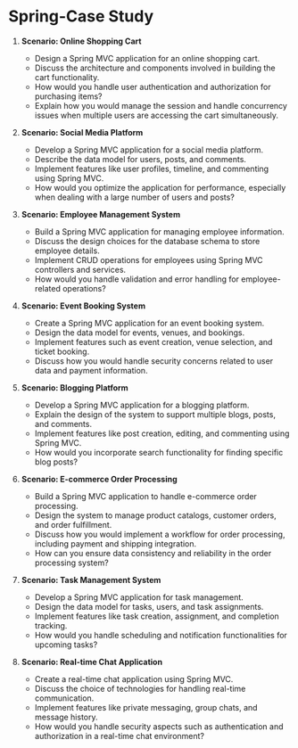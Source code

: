 # Spring-Case Study

1. **Scenario: Online Shopping Cart**
   - Design a Spring MVC application for an online shopping cart.
   - Discuss the architecture and components involved in building the cart functionality.
   - How would you handle user authentication and authorization for purchasing items?
   - Explain how you would manage the session and handle concurrency issues when multiple users are accessing the cart simultaneously.

2. **Scenario: Social Media Platform**
   - Develop a Spring MVC application for a social media platform.
   - Describe the data model for users, posts, and comments.
   - Implement features like user profiles, timeline, and commenting using Spring MVC.
   - How would you optimize the application for performance, especially when dealing with a large number of users and posts?

3. **Scenario: Employee Management System**
   - Build a Spring MVC application for managing employee information.
   - Discuss the design choices for the database schema to store employee details.
   - Implement CRUD operations for employees using Spring MVC controllers and services.
   - How would you handle validation and error handling for employee-related operations?

4. **Scenario: Event Booking System**
   - Create a Spring MVC application for an event booking system.
   - Design the data model for events, venues, and bookings.
   - Implement features such as event creation, venue selection, and ticket booking.
   - Discuss how you would handle security concerns related to user data and payment information.

5. **Scenario: Blogging Platform**
   - Develop a Spring MVC application for a blogging platform.
   - Explain the design of the system to support multiple blogs, posts, and comments.
   - Implement features like post creation, editing, and commenting using Spring MVC.
   - How would you incorporate search functionality for finding specific blog posts?

6. **Scenario: E-commerce Order Processing**
   - Build a Spring MVC application to handle e-commerce order processing.
   - Design the system to manage product catalogs, customer orders, and order fulfillment.
   - Discuss how you would implement a workflow for order processing, including payment and shipping integration.
   - How can you ensure data consistency and reliability in the order processing system?

7. **Scenario: Task Management System**
   - Develop a Spring MVC application for task management.
   - Design the data model for tasks, users, and task assignments.
   - Implement features like task creation, assignment, and completion tracking.
   - How would you handle scheduling and notification functionalities for upcoming tasks?

8. **Scenario: Real-time Chat Application**
   - Create a real-time chat application using Spring MVC.
   - Discuss the choice of technologies for handling real-time communication.
   - Implement features like private messaging, group chats, and message history.
   - How would you handle security aspects such as authentication and authorization in a real-time chat environment?
